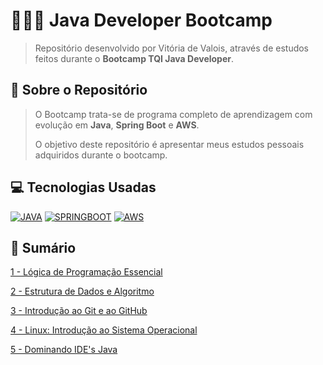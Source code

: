 # 👩🏻‍💻 Java Developer Bootcamp
> Repositório desenvolvido por Vitória de Valois, através de estudos feitos durante o **Bootcamp TQI Java Developer**.

## 📌 Sobre o Repositório
> O Bootcamp trata-se de programa completo de aprendizagem com evolução em **Java**, **Spring Boot** e **AWS**. 
>
> O objetivo deste repositório é apresentar meus estudos pessoais adquiridos durante o bootcamp.

## 💻 Tecnologias Usadas
[![JAVA](https://img.shields.io/badge/Java-ED8B00?style=for-the-badge&logo=java&logoColor=white)](#)
[![SPRINGBOOT](https://img.shields.io/badge/Spring_Boot-F2F4F9?style=for-the-badge&logo=spring-boot)](#)
[![AWS](https://img.shields.io/badge/Amazon_AWS-232F3E?style=for-the-badge&logo=amazon-aws&logoColor=white)](#)


## 📑 Sumário
[1 - Lógica de Programação Essencial](https://github.com/vitoriadevalois/java-developer-bootcamp/blob/main/conteudos/logica-programacao.md)

[2 - Estrutura de Dados e Algoritmo](https://github.com/vitoriadevalois/java-developer-bootcamp/blob/main/conteudos/estrutura-dados-algoritmo.md)

[3 - Introdução ao Git e ao GitHub](https://github.com/vitoriadevalois/java-developer-bootcamp/blob/main/conteudos/git-github.md)

[4 - Linux: Introdução ao Sistema Operacional](https://github.com/vitoriadevalois/java-developer-bootcamp/blob/main/conteudos/linux.md)

[5 - Dominando IDE's Java](https://github.com/vitoriadevalois/java-developer-bootcamp/blob/main/conteudos/IDEjava.md)
